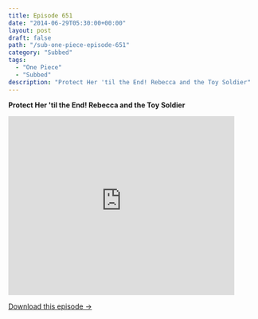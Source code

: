 ```yaml
---
title: Episode 651
date: "2014-06-29T05:30:00+00:00"
layout: post
draft: false
path: "/sub-one-piece-episode-651"
category: "Subbed"
tags:
  - "One Piece"
  - "Subbed"
description: "Protect Her 'til the End! Rebecca and the Toy Soldier"
---
```


**Protect Her 'til the End! Rebecca and the Toy Soldier**

<iframe width="640" height="360" src="https://www.rapidvideo.com/e/G6FRPG59G0" frameborder="0" marginwidth=0 marginheight=0 scrolling=no allowfullscreen style="max-width:90%;"></iframe>

<a href="http://ouo.io/qs/eCodkFEQ?s=https://www.rapidvideo.com/d/G6FRPG59G0" class="styled_a">Download this episode →</a>

